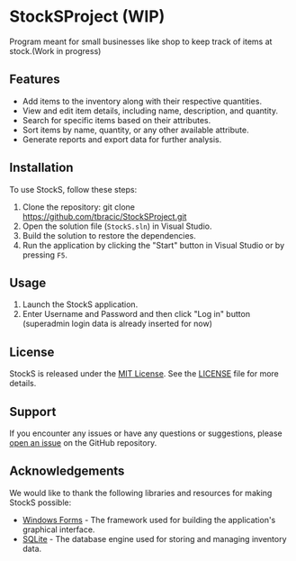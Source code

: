 # StockSProject (WIP)
Program meant for small businesses like shop to keep track of items at stock.(Work in progress)

## Features

- Add items to the inventory along with their respective quantities.
- View and edit item details, including name, description, and quantity.
- Search for specific items based on their attributes.
- Sort items by name, quantity, or any other available attribute.
- Generate reports and export data for further analysis.

## Installation

To use StockS, follow these steps:

1. Clone the repository: git clone https://github.com/tbracic/StockSProject.git
2. Open the solution file (`StockS.sln`) in Visual Studio.
3. Build the solution to restore the dependencies.
4. Run the application by clicking the "Start" button in Visual Studio or by pressing `F5`.

## Usage

1. Launch the StockS application.
2. Enter Username and Password and then click "Log in" button (superadmin login data is already inserted for now)

## License

StockS is released under the [MIT License](https://opensource.org/licenses/MIT). See the [LICENSE](LICENSE) file for more details.

## Support

If you encounter any issues or have any questions or suggestions, please [open an issue](https://github.com/tbracic/StockSProject/issues) on the GitHub repository.

## Acknowledgements

We would like to thank the following libraries and resources for making StockS possible:

- [Windows Forms](https://docs.microsoft.com/en-us/dotnet/desktop/winforms/?view=netdesktop-5.0) - The framework used for building the application's graphical interface.
- [SQLite](https://sqlite.org/index.html) - The database engine used for storing and managing inventory data.
